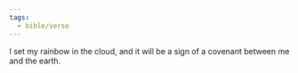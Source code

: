 ```yaml
---
tags:
  - bible/verse
---
```

I set my rainbow in the cloud, and it will be a sign of a covenant between me and the earth.